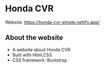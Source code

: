 # Honda CVR
Website: https://honda-cvr-simple.netlify.app/

## About the website
-  A website about Honda CVR
-  Built with Html,CSS
-  CSS framework: Bootstrap